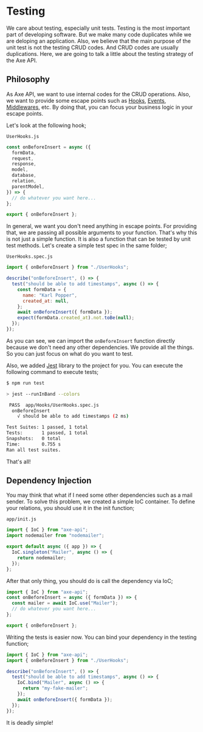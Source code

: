 # Testing

We care about testing, especially unit tests. Testing is the most important part of developing software. But we make many code duplicates while we are deloping an application. Also, we believe that the main purpose of the unit test is not the testing CRUD codes. And CRUD codes are usually duplications. Here, we are going to talk a little about the testing strategy of the Axe API.

## Philosophy

As Axe API, we want to use internal codes for the CRUD operations. Also, we want to provide some escape points such as [Hooks](/hooks/), [Events](/hooks/#events), [Middlewares](/middlewares), etc. By doing that, you can focus your business logic in your escape points.

Let's look at the following hook;

`UserHooks.js`

```js
const onBeforeInsert = async ({
  formData,
  request,
  response,
  model,
  database,
  relation,
  parentModel,
}) => {
  // do whatever you want here...
};

export { onBeforeInsert };
```

In general, we want you don't need anything in escape points. For providing that, we are passing all possible arguments to your function. That's why this is not just a simple function. It is also a function that can be tested by unit test methods. Let's create a simple test spec in the same folder;

`UserHooks.spec.js`

```js
import { onBeforeInsert } from "./UserHooks";

describe("onBeforeInsert", () => {
  test("should be able to add timestamps", async () => {
    const formData = {
      name: "Karl Popper",
      created_at: null,
    };
    await onBeforeInsert({ formData });
    expect(formData.created_at).not.toBe(null);
  });
});
```

As you can see, we can import the `onBeforeInsert` function directly because we don't need any other dependencies. We provide all the things. So you can just focus on what do you want to test.

Also, we added [Jest](https://jestjs.io/) library to the project for you. You can execute the following command to execute tests;

```bash
$ npm run test

> jest --runInBand --colors

 PASS  app/Hooks/UserHooks.spec.js
  onBeforeInsert
    √ should be able to add timestamps (2 ms)

Test Suites: 1 passed, 1 total
Tests:       1 passed, 1 total
Snapshots:   0 total
Time:        0.755 s
Ran all test suites.
```

That's all!

## Dependency Injection

You may think that what if I need some other dependencies such as a mail sender. To solve this problem, we created a simple IoC container. To define your relations, you should use it in the init function;

`app/init.js`

```js
import { IoC } from "axe-api";
import nodemailer from "nodemailer";

export default async ({ app }) => {
  IoC.singleton("Mailer", async () => {
    return nodemailer;
  });
};
```

After that only thing, you should do is call the dependency via IoC;

```js
import { IoC } from "axe-api";
const onBeforeInsert = async ({ formData }) => {
  const mailer = await IoC.use("Mailer");
  // do whatever you want here...
};

export { onBeforeInsert };
```

Writing the tests is easier now. You can bind your dependency in the testing function;

```js
import { IoC } from "axe-api";
import { onBeforeInsert } from "./UserHooks";

describe("onBeforeInsert", () => {
  test("should be able to add timestamps", async () => {
    IoC.bind("Mailer", async () => {
      return "my-fake-mailer";
    });
    await onBeforeInsert({ formData });
  });
});
```

It is deadly simple!
